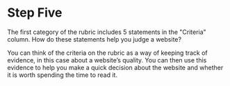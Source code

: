 # Step Five

The first category of the rubric includes 5 statements in the "Criteria" column. How do these statements help you judge a website?

You can think of the criteria on the rubric as a way of keeping track of evidence, in this case about a website’s quality. You can then use this evidence to help you make a quick decision about the website and whether it is worth spending the time to read it. 
